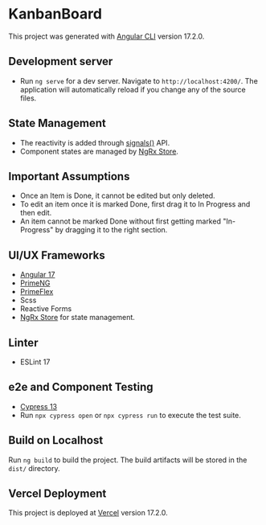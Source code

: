 # KanbanBoard

This project was generated with [Angular CLI](https://github.com/angular/angular-cli) version 17.2.0.

## Development server

- Run `ng serve` for a dev server. Navigate to `http://localhost:4200/`. The application will automatically reload if you change any of the source files.

## State Management
- The reactivity is added through [signals()](https://angular.dev/guide/signals) API.
- Component states are managed by [NgRx Store](https://ngrx.io/).

## Important Assumptions
- Once an Item is Done, it cannot be edited but only deleted.
- To edit an item once it is marked Done, first drag it to In Progress and then edit.
- An item cannot be marked Done without first getting marked "In-Progress" by dragging it to the right section.



## UI/UX Frameworks
- [Angular 17](https://angular.dev/) 
- [PrimeNG](https://primeng.org/)
- [PrimeFlex](https://primeflex.org/)
- Scss
- Reactive Forms
- [NgRx Store](https://ngrx.io/) for state management.


## Linter
- ESLint 17

## e2e and Component Testing
- [Cypress 13](https://docs.cypress.io/) 
- Run `npx cypress open` or `npx cypress run` to execute the test suite.




## Build on Localhost

Run `ng build` to build the project. The build artifacts will be stored in the `dist/` directory.

## Vercel Deployment
This project is deployed at [Vercel](https://kanban-board-benify.vercel.app/) version 17.2.0.
